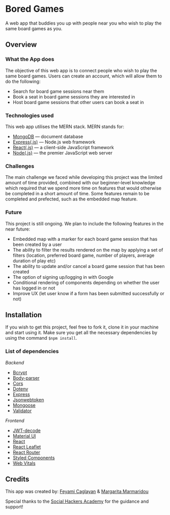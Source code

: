 # Bored Games
A web app that buddies you up with people near you who wish to play the same board games as you.

## Overview

### What the App does
The objective of this web app is to connect people who wish to play the same board games. Users can create an account, which will allow them to do the following:
- Search for board game sessions near them
- Book a seat in board game sessions they are interested in
- Host board game sessions that other users can book a seat in

### Technologies used
This web app utilises the MERN stack. MERN stands for:
- [MongoDB](https://www.mongodb.com/) — document database
- [Express(.js)](https://expressjs.com/) — Node.js web framework
- [React(.js)](https://reactjs.org/) — a client-side JavaScript framework
- [Node(.js)](https://nodejs.org/en/) — the premier JavaScript web server

### Challenges
The main challenge we faced while developing this project was the limited amount of time provided, combined with our beginner-level knowledge which required that we spend more time on features that would otherwise be completed in a short amount of time. Some features remain to be completed and prefected, such as the embedded map feature.

### Future
This project is still ongoing. We plan to include the following features in the near future:
- Embedded map with a marker for each board game session that has been created by a user
- The ability to filter the results rendered on the map by applying a set of filters (location, preferred board game, number of players, average duration of play etc)
- The ability to update and/or cancel a board game session that has been created
- The option of signing up/logging in with Google
- Conditional rendering of components depending on whether the user has logged in or not
- Improve UX (let user know if a form has been submitted successfully or not)


## Installation
If you wish to get this project, feel free to fork it, clone it in your machine and start using it. Make sure you get all the necessary dependencies by using the command `$npm install`.

### List of dependencies
*Backend*
- [Bcrypt](https://www.npmjs.com/package/bcrypt)
- [Body-parser](https://expressjs.com/en/resources/middleware/body-parser.html)
- [Cors](https://expressjs.com/en/resources/middleware/cors.html)
- [Dotenv](https://www.npmjs.com/package/dotenv)
- [Express](https://expressjs.com/)
- [Jsonwebtoken](https://jwt.io/)
- [Mongoose](https://mongoosejs.com/)
- [Validator](https://www.npmjs.com/package/validator)

*Frontend*
- [JWT-decode](https://jwt.io/)
- [Material UI](https://mui.com/material-ui/getting-started/installation/)
- [React](https://reactjs.org/)
- [React Leaflet](https://react-leaflet.js.org/)
- [React Router](https://reactrouter.com/en/v6.3.0/getting-started/installation)
- [Styled Components](https://styled-components.com/)
- [Web Vitals](https://web.dev/vitals/)


## Credits

This app was created by:
[Feyami Caglayan](https://github.com/feyami) &
[Margarita Marmaridou](https://github.com/mamarmar)

Special thanks to the [Social Hackers Academy](https://socialhackersacademy.org/) for the guidance and support!
